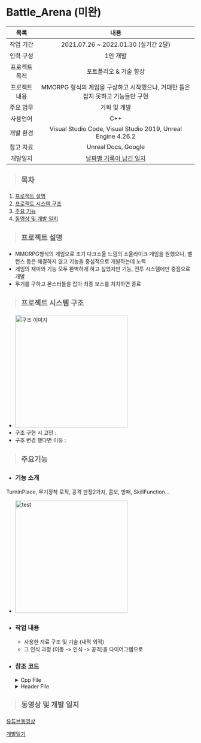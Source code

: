 # Battle_Arena (미완)

|목록|내용|
|:--:|:--:|
|작업 기간|2021.07.26 ~ 2022.01.30 (실기간 2달)|
|인력 구성|1인 개발|
|프로젝트 목적|포트폴리오 & 기술 향상|
|프로젝트 내용|MMORPG 형식의 게임을 구상하고 시작했으나, 거대한 틀은 잡지 못하고 기능들만 구현|
|주요 업무|기획 및 개발|
|사용언어|C++|
|개발 환경|Visual Studio Code, Visual Studio 2019, Unreal Engine 4.26.2|
|참고 자료|Unreal Docs, Google|
|개발일지|[날짜별 기록이 남긴 일지](https://github.com/Goaway-1/Battle_Arena/blob/master/DevLog.md)|


> ### **<h3>목차</h3>**
1. [프로젝트 설명](#프로젝트-설명)
2. [프로젝트 시스템 구조](#프로젝트-시스템-구조)
3. [주요 기능](#주요-기능)
4. [동영상 및 개발 일지](#동영상-및-개발-일지)

> ### **<h3>프로젝트 설명</h3>**
- MMORPG형식의 게임으로 초기 다크소울 느낌의 소울라이크 게임을 원했으나, 밸런스 등은 해결하지 않고 기능을 중심적으로 개발하는데 노력
- 게임의 재미와 기능 모두 완벽하게 하고 싶었지만 기능, 전투 시스템에만 중점으로 개발
- 무기를 구하고 몬스터들을 잡아 최종 보스를 처치하면 종료

> ### **<h3>프로젝트 시스템 구조</h3>**
- <img src="Image/" height="300" title="구조 이미지">
- 구조 구현 시 고민 : 
- 구조 변경 했다면 이유 : 

> ### **<h3>주요기능</h3>**
- ### 기능 소개
TurnInPlace, 무기장착 로직, 공격 판정2가지, 콤보, 방패, SkillFunction...
  - <img src="Image/" height="300" title="test">
- ### 작업 내용
  - 사용한 자료 구조 및 기술 (내적 외적)
  - 그 인식 과정 (이동 -> 인식 -> 공격)을 다이어그램으로

- ### 참조 코드
  
  <details><summary>Cpp File</summary> 

  ```c++
  ```
  </details>
  <details><summary>Header File</summary> 

  ```c++
  ```
  </details>

> ### **<h3>동영상 및 개발 일지</h3>**
[유튜브동영상](ㅁㄴㅇㅁㄴㅇ)

[개발일기](https://github.com/Goaway-1/Battle_Arena/blob/master/DevLog.md)